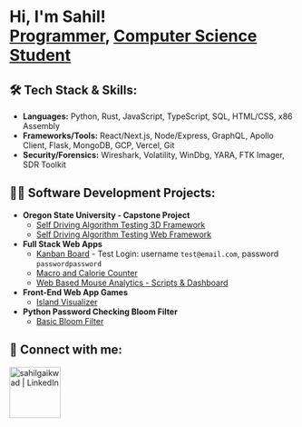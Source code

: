 <h1>Hi, I'm Sahil! <br/><a href="https://github.com/sahilg2000">Programmer</a>, <a href="https://www.linkedin.com/in/sahilgaikwad/">Computer Science Student</a>

<h2>🛠️ Tech Stack & Skills:</h2>

- **Languages:** Python, Rust, JavaScript, TypeScript, SQL, HTML/CSS, x86 Assembly  
- **Frameworks/Tools:** React/Next.js, Node/Express, GraphQL, Apollo Client, Flask, MongoDB, GCP, Vercel, Git  
- **Security/Forensics:** Wireshark, Volatility, WinDbg, YARA, FTK Imager, SDR Toolkit


<h2>👨‍💻 Software Development Projects:</h2>

- <b>Oregon State University - Capstone Project</b>
  - [Self Driving Algorithm Testing 3D Framework](https://github.com/sahilg2000/ESGDT)
  - [Self Driving Algorithm Testing Web Framework](https://github.com/sahilg2000/ESGDT-server)
- <b>Full Stack Web Apps</b>
  - [Kanban Board](https://kanban-board-psi-one.vercel.app/)
        - Test Login: username `test@email.com`, password `passwordpassword`
  - [Macro and Calorie Counter](https://github.com/sahilg2000/BasicMacroOnline)
  - [Web Based Mouse Analytics - Scripts & Dashboard](https://github.com/sahilg2000/simple-react-analytics)
- <b>Front-End Web App Games</b>
  - [Island Visualizer](https://github.com/sahilg2000/Island-Grid)
- <b>Python Password Checking Bloom Filter</b>
  - [Basic Bloom Filter](https://github.com/sahilg2000/BasicBloomFilter)

<h2> 🤳 Connect with me:</h2>

[<img align="left" alt="sahilgaikwad | LinkedIn" width="90px" src="https://cdn.jsdelivr.net/npm/simple-icons@v3/icons/linkedin.svg" />][linkedin]

[linkedin]: https://linkedin.com/in/sahilgaikwad


<!--
**joshmadakor1/joshmadakor1** is a ✨ _special_ ✨ repository because its `README.md` (this file) appears on your GitHub profile.

Here are some ideas to get you started:

- 🔭 I’m currently working on ...
- 🌱 I’m currently learning ...
- 👯 I’m looking to collaborate on ...
- 🤔 I’m looking for help with ...
- 💬 Ask me about ...
- 📫 How to reach me: ...
- 😄 Pronouns: ...
- ⚡ Fun fact: ...
-->
